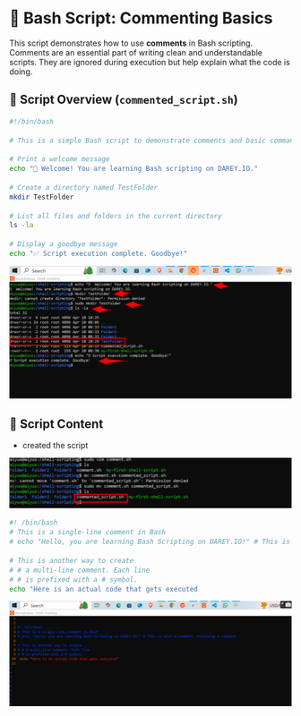 

# 📝 Bash Script: Commenting Basics

This script demonstrates how to use **comments** in Bash scripting. Comments are an essential part of writing clean and understandable scripts. They are ignored during execution but help explain what the code is doing.

## 📜 Script Overview (`commented_script.sh`)

```bash
#!/bin/bash

# This is a simple Bash script to demonstrate comments and basic commands

# Print a welcome message
echo "👋 Welcome! You are learning Bash scripting on DAREY.IO."

# Create a directory named TestFolder
mkdir TestFolder

# List all files and folders in the current directory
ls -la

# Display a goodbye message
echo "✅ Script execution complete. Goodbye!"
```
![test](./img/test.png)

## 📄 Script Content
 - created the script 

 ![script](./img/created%20the%20script.png)

```bash
#! /bin/bash
# This is a single-line comment in Bash
# echo "Hello, you are learning Bash Scripting on DAREY.IO!" # This is also a comment, following a command

# This is another way to create
# # a multi-line comment. Each line
# # is prefixed with a # symbol.
echo "Here is an actual code that gets executed

```
![comment](./img/comment.png)